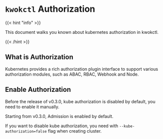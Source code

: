 # `kwokctl` Authorization

{{< hint "info" >}}

This document walks you known about kubernetes authorization in kwokctl.

{{< /hint >}}

## What is Authorization

Kubernetes provides a rich authorization plugin interface to support various authorization modules,
such as ABAC, RBAC, Webhook and Node.

## Enable Authorization

Before the release of v0.3.0, kube authorization is disabled by default, you need to enable it manually.

Starting from v0.3.0, Admission is enabled by default.

If you want to disable kube authorization, you need with `--kube-authorization=false` flag when creating cluster.
